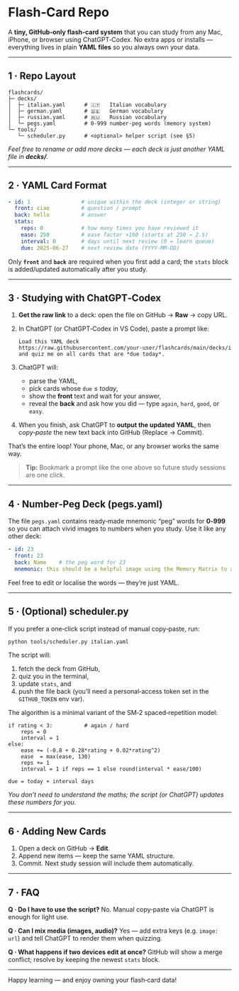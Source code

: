 # Flash‑Card Repo

A **tiny, GitHub‑only flash‑card system** that you can study from any Mac, iPhone, or browser using ChatGPT‑Codex.  No extra apps or installs — everything lives in plain **YAML files** so you always own your data.

---

## 1 · Repo Layout

```
flashcards/
├─ decks/
│  ├─ italian.yaml      # 🇮🇹   Italian vocabulary
│  ├─ german.yaml       # 🇩🇪   German vocabulary
│  ├─ russian.yaml      # 🇷🇺   Russian vocabulary
│  └─ pegs.yaml         # 0‑999 number‑peg words (memory system)
└─ tools/
   └─ scheduler.py      # <optional> helper script (see §5)
```

*Feel free to rename or add more decks — each deck is just another YAML file in **decks/**.*

---

## 2 · YAML Card Format

```yaml
- id: 1                # unique within the deck (integer or string)
  front: ciao          # question / prompt
  back: hello          # answer
  stats:
    reps: 0            # how many times you have reviewed it
    ease: 250          # ease factor ×100 (starts at 250 → 2.5)
    interval: 0        # days until next review (0 = learn queue)
    due: 2025‑06‑27    # next review date (YYYY‑MM‑DD)
```

Only **`front`** and **`back`** are required when you first add a card; the `stats` block is added/updated automatically after you study.

---

## 3 · Studying with ChatGPT‑Codex

1. **Get the raw link** to a deck: open the file on GitHub → **Raw** → copy URL.
2. In ChatGPT (or ChatGPT‑Codex in VS Code), paste a prompt like:

   ```
   Load this YAML deck
   https://raw.githubusercontent.com/your‑user/flashcards/main/decks/italian.yaml
   and quiz me on all cards that are *due today*.
   ```
3. ChatGPT will:

   * parse the YAML,
   * pick cards whose `due` ≤ *today*,
   * show the **front** text and wait for your answer,
   * reveal the **back** and ask how you did — type `again`, `hard`, `good`, or `easy`.
4. When you finish, ask ChatGPT to **output the updated YAML**, then
   *copy‑paste* the new text back into GitHub (Replace → Commit).

That’s the entire loop!  Your phone, Mac, or any browser works the same way.

> **Tip:** Bookmark a prompt like the one above so future study sessions are one click.

---

## 4 · Number‑Peg Deck (pegs.yaml)

The file `pegs.yaml` contains ready‑made mnemonic “peg” words for **0‑999** so you can attach vivid images to numbers when you study.  Use it like any other deck:

```yaml
- id: 23
  front: 23
  back: Name    # the peg word for 23
  mnemonic: this should be a helpful image using the Memory Matrix to aid the recollection.

```

Feel free to edit or localise the words — they’re just YAML.

---

## 5 · (Optional) scheduler.py

If you prefer a one‑click script instead of manual copy‑paste, run:

```bash
python tools/scheduler.py italian.yaml
```

The script will:

1. fetch the deck from GitHub,
2. quiz you in the terminal,
3. update `stats`, and
4. push the file back (you’ll need a personal‑access token set in the `GITHUB_TOKEN` env var).

The algorithm is a minimal variant of the SM‑2 spaced‑repetition model:

```
if rating < 3:          # again / hard
    reps = 0
    interval = 1
else:
    ease += (‑0.8 + 0.28*rating + 0.02*rating^2)
    ease  = max(ease, 130)
    reps += 1
    interval = 1 if reps == 1 else round(interval * ease/100)

due = today + interval days
```

*You don’t need to understand the maths; the script (or ChatGPT) updates these numbers for you.*

---

## 6 · Adding New Cards

1. Open a deck on GitHub → **Edit**.
2. Append new items — keep the same YAML structure.
3. Commit.  Next study session will include them automatically.

---

## 7 · FAQ

**Q · Do I have to use the script?**  No.  Manual copy‑paste via ChatGPT is enough for light use.

**Q · Can I mix media (images, audio)?**  Yes — add extra keys (e.g. `image: url`) and tell ChatGPT to render them when quizzing.

**Q · What happens if two devices edit at once?**  GitHub will show a merge conflict; resolve by keeping the newest `stats` block.

---

Happy learning — and enjoy owning your flash‑card data!
